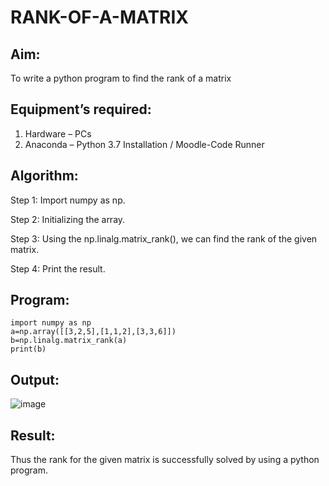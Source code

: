 # RANK-OF-A-MATRIX
## Aim:
To write a python program to find the rank of a matrix
## Equipment’s required:
1. 	Hardware – PCs
2. 	Anaconda – Python 3.7 Installation / Moodle-Code Runner
## Algorithm:
Step 1:
Import numpy as np.



Step 2:
Initializing the array.



Step 3:
Using the np.linalg.matrix_rank(), we can find the rank of the given matrix.



Step 4:
Print the result.
## Program:
```
import numpy as np
a=np.array([[3,2,5],[1,1,2],[3,3,6]])
b=np.linalg.matrix_rank(a)
print(b)
```
## Output:


![image](https://github.com/22002102/RANK-OF-A-MATRIX/assets/119091638/ede43206-05de-4d07-91db-74e531396ba9)


## Result:
Thus the rank for the given matrix is successfully solved by  using a python program.

